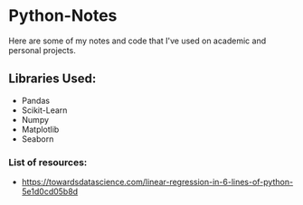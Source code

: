 # Python-Notes

Here are some of my notes and code that I've used on academic and personal projects. 

## Libraries Used: 
- Pandas
- Scikit-Learn
- Numpy
- Matplotlib
- Seaborn

### List of resources: 
- https://towardsdatascience.com/linear-regression-in-6-lines-of-python-5e1d0cd05b8d
